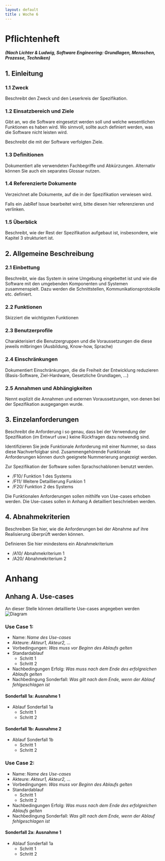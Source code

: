```yaml
---
layout: default
title : Woche 6
---
```

# Pflichtenheft
#####  (Nach Lichter & Ludwig, Software Engineering: Grundlagen, Menschen, Prozesse, Techniken)


## 1. Einleitung

### 1.1 Zweck

Beschreibt den Zweck und den Leserkreis der Spezifikation.

### 1.2 Einsatzbereich und Ziele
Gibt an, wo die Software eingesetzt werden soll und welche wesentlichen Funktionen es haben wird. Wo sinnvoll, sollte auch definiert werden, was die Software nicht leisten wird.

Beschreibt die mit der Software verfolgten Ziele.

### 1.3 Definitionen

Dokumentiert alle verwendeten Fachbegriffe und Abkürzungen. Alternativ können Sie auch ein separates Glossar nutzen.

### 1.4 Referenzierte Dokumente

Verzeichnet alle Dokumente, auf die in der Spezifikation verwiesen wird.

Falls ein JabRef Issue bearbeitet wird, bitte diesen hier referenzieren und verlinken.

### 1.5 Überblick

Beschreibt, wie der Rest der Spezifikation aufgebaut ist, insbesondere, wie Kapitel 3 strukturiert ist.

## 2. Allgemeine Beschreibung

### 2.1 Einbettung

Beschreibt, wie das System in seine Umgebung eingebettet ist und wie die Software mit den umgebenden Komponenten und Systemen zusammenspielt. Dazu werden die Schnittstellen, Kommunikationsprotokolle etc. definiert.

### 2.2 Funktionen

Skizziert die wichtigsten Funktionen

### 2.3 Benutzerprofile

Charakterisiert die Benutzergruppen und die Voraussetzungen die diese jeweils mitbringen (Ausbildung, Know-how, Sprache)

### 2.4 Einschränkungen
Dokumentiert Einschränkungen, die die Freiheit der Entwicklung reduzieren (Basis-Software, Ziel-Hardware, Gesetzliche Grundlagen, ...)

### 2.5 Annahmen und Abhängigkeiten
Nennt explizit die Annahmen und externen Voraussetzungen, von denen bei der Spezifikation ausgegangen wurde.


## 3. Einzelanforderungen

Beschreibt die Anforderung i so genau, dass bei der Verwendung der Spezifikation (im Entwurf usw.) keine Rückfragen dazu notwendig sind.

Identifizieren Sie jede Funktionale Anforderung mit einer Nummer, so dass diese Nachverfolgbar sind. Zusammengehörende Funktionale Anforderungen können durch geeignete Nummerierung angezeigt werden.

Zur Spezifikation der Software sollen Sprachschablonen benutzt werden.

* /F10/ Funktion 1 des Systems
* /F11/ Weitere Detaillierung Funkion 1
* /F20/ Funktion 2 des Systems


Die Funktionalen Anforderungen sollen mithilfe von Use-cases erhoben werden. Die Use-cases sollen in Anhang A detailliert beschrieben werden.

## 4. Abnahmekriterien

Beschreiben Sie hier, wie die Anforderungen bei der Abnahme auf ihre Realisierung überprüft werden können.

Definieren Sie hier mindestens ein Abnahmekriterium
* /A10/ Abnahmekriterium 1
* /A20/ Abnahmekriterium 2


# Anhang

## Anhang A. Use-cases

An dieser Stelle können detaillierte Use-cases angegeben werden
![Diagram](../../slides/images/use-case.png)

### Use Case 1:
* Name: *Name des Use-cases*
* Akteure: *Akteur1, Akteur2, ...*
* Vorbedingungen: *Was muss vor Beginn des Ablaufs gelten*
* Standardablauf
    * Schritt 1
    * Schritt 2
* Nachbedingungen Erfolg: *Was muss nach dem Ende des erfolgreichen Ablaufs gelten*
* Nachbedingung Sonderfall: *Was gilt nach dem Ende, wenn der Ablauf fehlgeschlagen ist*


#### Sonderfall 1a: Ausnahme 1
* Ablauf Sonderfall 1a
    * Schritt 1
    * Schritt 2

#### Sonderfall 1b: Ausnahme 2
* Ablauf Sonderfall 1b
    * Schritt 1
    * Schritt 2


### Use Case 2:
* Name: *Name des Use-cases*
* Akteure: *Akteur1, Akteur2, ...*
* Vorbedingungen: *Was muss vor Beginn des Ablaufs gelten*
* Standardablauf
    * Schritt 1
    * Schritt 2
* Nachbedingungen Erfolg: *Was muss nach dem Ende des erfolgreichen Ablaufs gelten*
* Nachbedingung Sonderfall: *Was gilt nach dem Ende, wenn der Ablauf fehlgeschlagen ist*

#### Sonderfall 2a: Ausnahme 1
* Ablauf Sonderfall 1a
    * Schritt 1
    * Schritt 2
